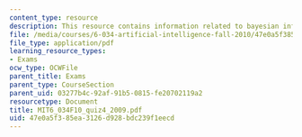 ```yaml
---
content_type: resource
description: This resource contains information related to bayesian inference.
file: /media/courses/6-034-artificial-intelligence-fall-2010/47e0a5f385ea3126d928bdc239f1eecd_MIT6_034F10_quiz4_2009.pdf
file_type: application/pdf
learning_resource_types:
- Exams
ocw_type: OCWFile
parent_title: Exams
parent_type: CourseSection
parent_uid: 03277b4c-92af-91b5-0815-fe20702119a2
resourcetype: Document
title: MIT6_034F10_quiz4_2009.pdf
uid: 47e0a5f3-85ea-3126-d928-bdc239f1eecd
---
```

